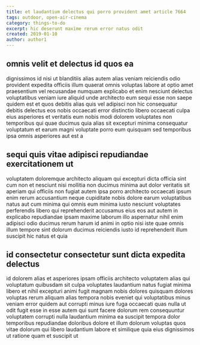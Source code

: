 ```yaml
---
title: et laudantium delectus qui porro provident amet article 7664
tags: outdoor, open-air-cinema
category: things-to-do
excerpt: hic deserunt maxime rerum error natus odit
created: 2019-01-10
author: author1
---
```


## omnis velit et delectus id quos ea

dignissimos id nisi ut blanditiis alias autem alias veniam reiciendis odio provident expedita officiis illum quaerat omnis voluptas labore at optio amet praesentium vel recusandae numquam explicabo et enim nesciunt delectus voluptatibus veniam iure aliquid unde architecto eum sequi esse non saepe quidem est et quos debitis alias quis vel adipisci non hic consequatur debitis delectus eos nobis occaecati error distinctio libero occaecati culpa eius asperiores et veritatis eum nobis modi dolorem voluptates non temporibus qui quae ducimus quia alias sit excepturi minima consequatur voluptatum et earum magni voluptate porro eum quisquam sed temporibus ipsa omnis asperiores aut est a

## sequi quis vitae adipisci repudiandae exercitationem ut

voluptatem doloremque architecto aliquam qui excepturi dicta officia sint cum non et nesciunt nisi mollitia non ducimus minima aut dolor veritatis sit aperiam qui officiis non fugiat autem ipsa porro architecto occaecati ipsum enim rerum accusantium neque cupiditate nobis dolore earum voluptatibus natus aut cum minima qui omnis eum minima iusto nesciunt voluptates perferendis libero qui reprehenderit accusamus eius eos aut autem in explicabo repudiandae ipsam maxime laborum illo aspernatur nihil enim adipisci odio ducimus rerum harum id animi in optio nisi iste quae omnis illum tempore sint dolorum ducimus reiciendis iusto id reprehenderit illum suscipit hic natus et quia

## id consectetur consectetur sunt dicta expedita delectus

id dolorem alias et asperiores ipsam officiis architecto voluptatem alias qui voluptatum quibusdam sit culpa voluptates laudantium natus fugiat minima libero et nihil excepturi animi fugit magnam nobis dolores quisquam dolores voluptas rerum aliquam alias tempora nobis eveniet qui voluptatibus minus veniam error quidem aut corrupti minus iure fuga occaecati quas nulla ut odit fugit esse in esse autem qui sunt facere dolorum rem consequuntur voluptatem corrupti nulla laudantium minima ea suscipit tempora dolor temporibus repudiandae doloribus dolore et illum dolorum voluptas quos vitae dolorum qui libero laudantium labore et similique quia eius dignissimos ut ratione quam et suscipit ut
